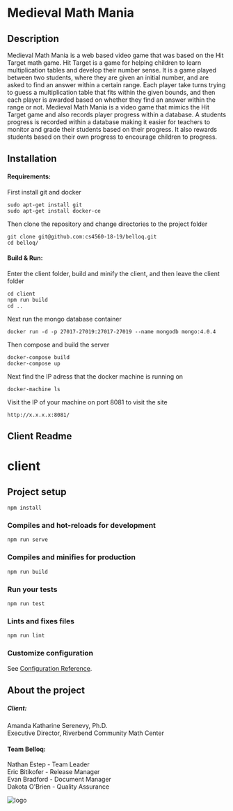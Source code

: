 # Medieval Math Mania

## Description

Medieval Math Mania is a web based video game that was based on the Hit Target math game. Hit Target is a game for helping children to learn multiplication tables and develop their number sense. It is a game played between two students, where they are given an initial number, and are asked to find an answer within a certain range. Each player take turns trying to guess a multiplication table that fits within the given bounds, and then each player is awarded based on whether they find an answer within the range or not. Medieval Math Mania is a video game that mimics the Hit Target game and also records player progress within a database. A students progress is recorded within a database making it easier for teachers to monitor and grade their students based on their progress. It also rewards students based on their own progress to encourage children to progress.

## Installation
#### Requirements:

First install git and docker

    sudo apt-get install git
    sudo apt-get install docker-ce

Then clone the repository and change directories to the project folder

    git clone git@github.com:cs4560-18-19/belloq.git
    cd belloq/

#### Build & Run:

Enter the client folder, build and minify the client, and then leave the client folder

    cd client
    npm run build
    cd ..

Next run the mongo database container

    docker run -d -p 27017-27019:27017-27019 --name mongodb mongo:4.0.4

Then compose and build the server

    docker-compose build
    docker-compose up

Next find the IP adress that the docker machine is running on

    docker-machine ls

Visit the IP of your machine on port 8081 to visit the site

    http://x.x.x.x:8081/

<!-- #### Rerun:

    sudo docker container ls
    sudo docker stop <CONTAINER ID> -->

## Client Readme

# client

## Project setup
```
npm install
```

### Compiles and hot-reloads for development
```
npm run serve
```

### Compiles and minifies for production
```
npm run build
```

### Run your tests
```
npm run test
```

### Lints and fixes files
```
npm run lint
```

### Customize configuration
See [Configuration Reference](https://cli.vuejs.org/config/).

## About the project

##### Client:
Amanda Katharine Serenevy, Ph.D.</br>Executive Director, Riverbend Community Math Center  

#### Team Belloq:  
Nathan Estep - Team Leader</br>Eric Bitikofer - Release Manager</br>Evan Bradford - Document Manager</br>Dakota O'Brien - Quality Assurance

![logo](https://github.com/cs4560-18-19/belloq/blob/master/belloq-door.jpg)
